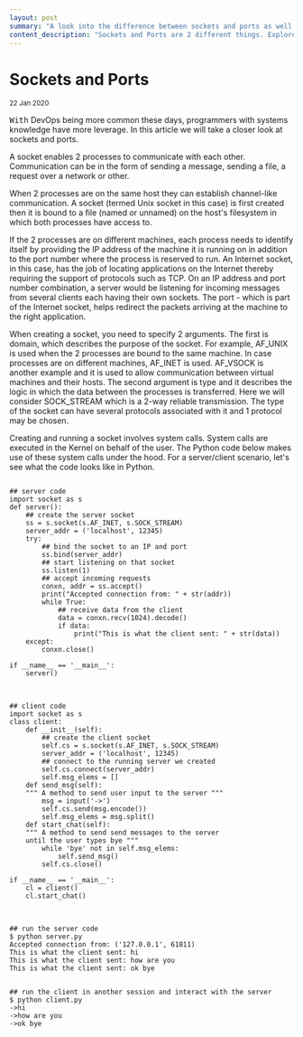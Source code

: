 ```yaml
---
layout: post
summary: "A look into the difference between sockets and ports as well as some python code."
content_description: "Sockets and Ports are 2 different things. Explore basic sockets and ports for developers. Provide examples using Python"
---
```

<div media:type="text/omd" class="blog_title_style container">
    <h1><span>Sockets and Ports</span></h1>
    <small>22 Jan 2020</small>
</div>

<div media:type="text/omd" class="blog_content_style container">

<p id="blog_text">
<kbd>With</kbd> DevOps being more common these days, programmers with systems knowledge have more leverage. In this article we will take a closer look at sockets and ports.
</p>

<p id="blog_text">
A socket enables 2 processes to communicate with each other. Communication can be in the form of sending a message, sending a file, a request over a network or other.
</p>

<p id="blog_text">
When 2 processes are on the same host they can establish channel-like communication. A socket (termed Unix socket in this case) is first created then it is bound to a file (named or unnamed) on the host's filesystem in which both processes have access to.
</p>

<p id="blog_text">
If the 2 processes are on different machines, each process needs to identify itself by providing the IP address of the machine it is running on in addition to the port number where the process is reserved to run. An Internet socket, in this case, has the job of locating applications on the Internet thereby requiring the support of protocols such as TCP. On an IP address and port number combination, a server would be listening for incoming messages from several clients each having their own sockets.
The port - which is part of the Internet socket, helps redirect the packets arriving at the machine to the right application.
</p>

<p id="blog_text">
When creating a socket, you need to specify 2 arguments.
The first is domain, which describes the purpose of the socket. For example, AF_UNIX is used when the 2 processes are bound to the same machine. In case processes are on different machines, AF_INET is used. AF_VSOCK is another example and it is used to allow communication between virtual machines and their hosts.
The second argument is type and it describes the logic in which the data between the processes is transferred. Here we will consider SOCK_STREAM which is a 2-way reliable transmission. The type of the socket can have several protocols associated with it and 1 protocol may be chosen.
</p>

<p id="blog_text">
Creating and running a socket involves system calls. System calls are executed in the Kernel on behalf of the user. The Python code below makes use of these system calls under the hood.
For a server/client scenario, let's see what the code looks like in Python.
</p>
</div>

<pre>
<code>
## server code
import socket as s
def server():
    ## create the server socket
    ss = s.socket(s.AF_INET, s.SOCK_STREAM)
    server_addr = ('localhost', 12345)
    try:
        ## bind the socket to an IP and port
        ss.bind(server_addr)
        ## start listening on that socket
        ss.listen(1)
        ## accept incoming requests
        conxn, addr = ss.accept()
        print("Accepted connection from: " + str(addr))
        while True:
            ## receive data from the client
            data = conxn.recv(1024).decode()
            if data:
                print("This is what the client sent: " + str(data))
    except:
        conxn.close()

if __name__ == '__main__':
    server()
</code>
</pre>

<pre>
<code>
## client code
import socket as s
class client:
    def __init__(self):
        ## create the client socket
        self.cs = s.socket(s.AF_INET, s.SOCK_STREAM)
        server_addr = ('localhost', 12345)
        ## connect to the running server we created
        self.cs.connect(server_addr)
        self.msg_elems = []
    def send_msg(self):
    """ A method to send user input to the server """
        msg = input('->')
        self.cs.send(msg.encode())
        self.msg_elems = msg.split()
    def start_chat(self):
    """ A method to send send messages to the server
    until the user types bye """
        while 'bye' not in self.msg_elems:
            self.send_msg()
        self.cs.close()

if __name__ == '__main__':
    cl = client()
    cl.start_chat()
</code>
</pre>

<pre>
<code>
## run the server code
$ python server.py 
Accepted connection from: ('127.0.0.1', 61811)
This is what the client sent: hi
This is what the client sent: how are you
This is what the client sent: ok bye


## run the client in another session and interact with the server
$ python client.py 
->hi
->how are you
->ok bye
</code>
</pre>